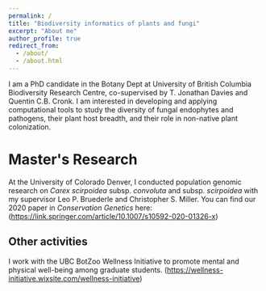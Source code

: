 ```yaml
---
permalink: /
title: "Biodiversity informatics of plants and fungi"
excerpt: "About me"
author_profile: true
redirect_from: 
  - /about/
  - /about.html
---
```


I am a PhD candidate in the Botany Dept at University of British Columbia Biodiversity Research Centre, co-supervised by T. Jonathan Davies and Quentin C.B. Cronk. I am interested in developing and applying computational tools to study the diversity of fungal endophytes and pathogens, their plant host breadth, and their role in non-native plant colonization.

Master's Research
======
At the University of Colorado Denver, I conducted population genomic research on <i> Carex scirpoidea </i> subsp. <i> convoluta </i> and subsp. <i> scirpoidea </i> with my supervisor Leo P. Bruederle and Christopher S. Miller.
  You can find our 2020 paper in <i> Conservation Genetics </i> here: (https://link.springer.com/article/10.1007/s10592-020-01326-x)

Other activities
------
I work with the UBC BotZoo Wellness Initiative to promote mental and physical well-being among graduate students.
(https://wellness-initiative.wixsite.com/wellness-initiative)
